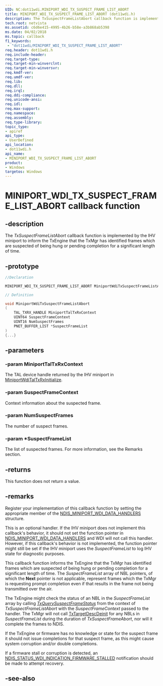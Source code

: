 ```yaml
---
UID: NC:dot11wdi.MINIPORT_WDI_TX_SUSPECT_FRAME_LIST_ABORT
title: MINIPORT_WDI_TX_SUSPECT_FRAME_LIST_ABORT (dot11wdi.h)
description: The TxSuspectFrameListAbort callback function is implemented by the client driver to inform the TxEngine that the TxMgr has identified frames which are suspected of being hung or pending completion for a significant length of time.
tech.root: netvista
ms.assetid: c6d6e415-4995-4b26-b58e-a3b868ab5398
ms.date: 04/02/2018
ms.topic: callback
f1_keywords:
 - "dot11wdi/MINIPORT_WDI_TX_SUSPECT_FRAME_LIST_ABORT"
req.header: dot11wdi.h
req.include-header:
req.target-type:
req.target-min-winverclnt:
req.target-min-winversvr:
req.kmdf-ver:
req.umdf-ver:
req.lib:
req.dll:
req.irql: 
req.ddi-compliance:
req.unicode-ansi:
req.idl:
req.max-support:
req.namespace:
req.assembly:
req.type-library: 
topic_type: 
- apiref
api_type: 
- UserDefined
api_location: 
- dot11wdi.h
api_name: 
- MINIPORT_WDI_TX_SUSPECT_FRAME_LIST_ABORT
product:
- Windows
targetos: Windows
---
```


# MINIPORT_WDI_TX_SUSPECT_FRAME_LIST_ABORT callback function

## -description

The *TxSuspectFrameListAbort* callback function is implemented by the IHV miniport to inform the TxEngine that the TxMgr has identified frames which are suspected of being hung or pending completion for a significant length of time.

## -prototype

```cpp
//Declaration

MINIPORT_WDI_TX_SUSPECT_FRAME_LIST_ABORT MiniportWdiTxSuspectFrameListAbort; 

// Definition

void MiniportWdiTxSuspectFrameListAbort 
(
	TAL_TXRX_HANDLE MiniportTalTxRxContext
	UINT64 SuspectFrameContext
	UINT16 NumSuspectFrames
	PNET_BUFFER_LIST *SuspectFrameList
)
{...}

```

## -parameters

### -param MiniportTalTxRxContext

The TAL device handle returned by the IHV miniport in [MiniportWdiTalTxRxInitialize](nc-dot11wdi-miniport_wdi_tal_txrx_initialize.md).

### -param SuspectFrameContext

Context information about the suspected frame. 

### -param NumSuspectFrames

The number of suspect frames.

### -param *SuspectFrameList

The list of suspected frames. For more information, see the Remarks section.

## -returns

This function does not return a value.

## -remarks

Register your implementation of this callback function by setting the appropriate member of the [NDIS_MINIPORT_WDI_DATA_HANDLERS](ns-dot11wdi-_ndis_miniport_wdi_data_handlers.md) structure.

This is an optional handler. If the IHV miniport does not implement this callback's behavior, it should not set the function pointer in [NDIS_MINIPORT_WDI_DATA_HANDLERS](ns-dot11wdi-_ndis_miniport_wdi_data_handlers.md) and WDI will not call this handler. However, if this callback's behavior is not implemented, the function pointer might still be set if the IHV miniport uses the *SuspectFrameList* to log IHV state for diagnostic purposes.

This callback function informs the TxEngine that the TxMgr has identified frames which are suspected of being hung or pending completion for a significant length of time. The *SuspectFrameList* array of NBL pointers, of which the **Next** pointer is not applicable, represent frames which the TxMgr is requesting prompt completion even if that results in the frame not being transmitted over the air.

The TxEngine might check the status of an NBL in the *SuspectFrameList* array by calling [*TxQuerySuspectFrameStatus*](nc-dot11wdi-ndis_wdi_tx_query_suspect_frame_complete_status.md) from the context of *TxSuspectFrameListAbort* with the *SuspectFrameContext* passed to the handler. The TxMgr will not call [TxTargetDescDeinit](nc-dot11wdi-miniport_wdi_tx_target_desc_deinit.md) for any NBLs in *SuspectFrameList* during the duration of *TxSuspectFrameAbort*, nor will it complete the frames to NDIS.

If the TxEngine or firmware has no knowledge or state for the suspect frame it should not issue completions for that suspect frame, as this might cause system corruption and/or double completions.

If a firmware stall or corruption is detected, an [NDIS_STATUS_WDI_INDICATION_FIRMWARE_STALLED](https://docs.microsoft.com/windows-hardware/drivers/network/ndis-status-wdi-indication-firmware-stalled) notification should be made to attempt recovery.

## -see-also

